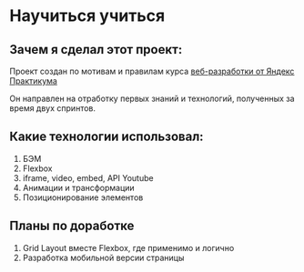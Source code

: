 # Научиться учиться
## Зачем я сделал этот проект:
Проект создан по мотивам и правилам курса [веб-разработки от Яндекс Практикума](https://praktikum.yandex.ru/web/ "Веб-разработка от Яндекса!")

Он направлен на отработку первых знаний и технологий, полученных за время двух спринтов.

## Какие технологии использовал:
1. БЭМ
2. Flexbox
3. iframe, video, embed, API Youtube
4. Анимации и трансформации
5. Позиционирование элементов

## Планы по доработке
1. Grid Layout вместе Flexbox, где применимо и логично
2. Разработка мобильной версии страницы
